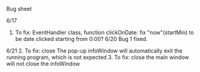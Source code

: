 Bug sheet

6/17
1. To fix: EventHandler class, function clickOnDate: fix "now"(startMin) to be date clicked starting from 0:00?
6/20
Bug 1 fixed.

6/21
2. To fix: close The pop-up infoWindow will automatically exit the running program, which is not expected
3. To fix: close the main window will not close the infoWindow

